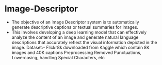 # Image-Descriptor

* The objective of an Image Descriptor system is to automatically generate descriptive captions or textual summaries for images.
* This involves developing a deep learning model that can effectively analyze the content of an image and generate natural language descriptions that accurately reflect the visual information depicted in the image.
Dataset:-  Flickr8k downloaded from Kaggle which contain 8K images and 40K captions
Preprocessing
Removed Punctuations, Lowercasing, handling Special Characters, etc





